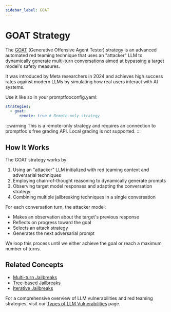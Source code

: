 ```yaml
---
sidebar_label: GOAT
---
```


# GOAT Strategy

The [GOAT](https://arxiv.org/abs/2410.01606) (Generative Offensive Agent Tester) strategy is an advanced automated red teaming technique that uses an "attacker" LLM to dynamically generate multi-turn conversations aimed at bypassing a target model's safety measures.

It was introduced by Meta researchers in 2024 and achieves high success rates against modern LLMs by simulating how real users interact with AI systems.

Use it like so in your promptfooconfig.yaml:

```yaml
strategies:
  - goat:
      remote: true # Remote-only strategy
```

:::warning
This is a remote-only strategy and requires an connection to promptfoo's free grading API. Local grading is not supported.
:::

## How It Works

The GOAT strategy works by:

1. Using an "attacker" LLM initialized with red teaming context and adversarial techniques
2. Employing chain-of-thought reasoning to dynamically generate prompts
3. Observing target model responses and adapting the conversation strategy
4. Combining multiple jailbreaking techniques in a single conversation

For each conversation turn, the attacker model:

- Makes an observation about the target's previous response
- Reflects on progress toward the goal
- Selects an attack strategy
- Generates the next adversarial prompt

We loop this process until we either achieve the goal or reach a maximum number of turns.

## Related Concepts

- [Multi-turn Jailbreaks](multi-turn.md)
- [Tree-based Jailbreaks](tree.md)
- [Iterative Jailbreaks](iterative.md)

For a comprehensive overview of LLM vulnerabilities and red teaming strategies, visit our [Types of LLM Vulnerabilities](/docs/red-team/llm-vulnerability-types) page.
